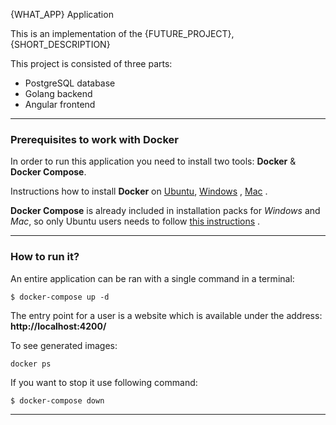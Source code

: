 {WHAT_APP} Application

This is an implementation of the {FUTURE_PROJECT}, {SHORT_DESCRIPTION}

This project is consisted of three parts:

- PostgreSQL database
- Golang backend
- Angular frontend

---

### Prerequisites to work with Docker 

In order to run this application you need to install two tools: **Docker** & **Docker Compose**.

Instructions how to install **Docker** on [Ubuntu](https://docs.docker.com/install/linux/docker-ce/ubuntu/), [Windows](https://docs.docker.com/docker-for-windows/install/) , [Mac](https://docs.docker.com/docker-for-mac/install/) .

**Docker Compose** is already included in installation packs for *Windows* and *Mac*, so only Ubuntu users needs to follow [this instructions](https://docs.docker.com/compose/install/) .


---

### How to run it?

An entire application can be ran with a single command in a terminal:

```
$ docker-compose up -d
```

The entry point for a user is a website which is available under the
address: **http://localhost:4200/**

To see generated images:

```
docker ps
```

If you want to stop it use following command:

```
$ docker-compose down
```

---
